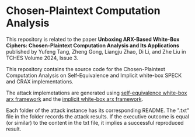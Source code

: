 # Chosen-Plaintext Computation Analysis

This repository is related to the paper **Unboxing ARX-Based White-Box Ciphers: Chosen-Plaintext Computation Analysis and Its Applications** published by Yufeng Tang, Zheng Gong, Liangju Zhao, Di Li, and Zhe Liu in TCHES Volume 2024, Issue 3.

This repository contains the source code for the Chosen-Plaintext Computation Analysis on Self-Equivalence and Implicit white-box SPECK and CRAX implementations.

The attack implemetations are generated using [self-equivalence white-box arx framework](https://github.com/jvdsn/white-box-speck) and the [implicit white-box arx framework](https://github.com/ranea/whiteboxarx).

Each folder of the attack instance has its corresponding README. The ".txt" file in the folder records the attack results. If the executive outcome is equal (or similar) to the content in the txt file, it implies a successful reproduced result.